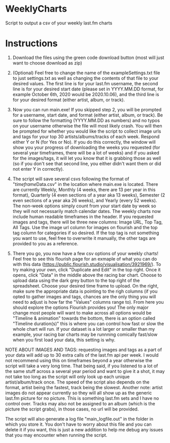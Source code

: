 # WeeklyCharts
 Script to output a csv of your weekly last.fm charts

# Instructions
 1. Download the files using the green code download button (most will just want to choose download as zip)
 
 2. (Optional) Feel free to change the name of the exampleSettings.txt file to just settings.txt as well as changing the contents of that file to your desired values.  The first line is for your last.fm username, the second line is for your desired start date (please set in YYYY.MM.DD format, for example October 6th, 2020 would be 2020.10.06), and the third line is for your desired format (either artist, album, or track).
 
 3. Now you can run main.exe! If you skipped step 2, you will be prompted for a username, start date, and format (either artist, album, or track).  Be sure to follow the formatting (YYYY.MM.DD as numbers) and no typos on your username otherwise the file will most likely crash.  You will then be prompted for whether you would like the script to collect image urls and tags for your top 30 artists/albums/tracks of each week.  Respond either Y or N (for Yes or No).  If you do this correctly, the window will show you your progress of downloading the weeks you requested (for several year timeframes, there will be a lot of weeks) and if you asked for the images/tags, it will let you know that it is grabbing those as well (so if you don't see that second line, you either didn't want them or did not enter Y in correctly).

4. The script will save several csvs following the format of "*timeframe*Data.csv" in the location where main.exe is located.  There are currently Weekly, Monthly (4 weeks, there are 13 per year in this format), Quarterly (4 even sections of a year aka 13 weeks), Semester (2 even sections of a year aka 26 weeks), and Yearly (every 52 weeks).  The non-week options simply count from your start date by week so they will not necessarily match calendar dates.  The weekly charts now include human readable timeframes in the header.  If you requested images and tags, there will be three new columns: Image URL, Top Tag, All Tags.  Use the image url column for images on flourish and the top tag column for categories if so desired.  If the top tag is not something you want to use, feel free to overwrite it manually, the other tags are provided to you as a reference.
 
 5. There you go, you now have a few csv options of your weekly charts! Feel free to see this flourish page for an exmaple of what you can do with this data (https://public.flourish.studio/visualisation/3921969/). To try making your own, click "Duplicate and Edit" in the top right.  Once it opens, click "Data" in the middle above the racing bar chart.  Choose to upload data using the dark grey button to the top right of the spreadsheet.  Choose your desired time frame to upload. On the right, make sure the appropriate data is pointing to the righ columns (if you opted to gather images and tags, chances are the only thing you will need to adjust is how far the "Values" columns range to). From here you should explore the options Flourish provides you! The only major change most people will want to make across all options would be "Timeline & animation" towards the bottom, there is an option called "Timeline duration(s)" this is where you can control how fast or slow the whole chart will run.  If your dataset is a lot larger or smaller than my example, your racing bar charts may be runnning comically fast/slow when you first load your data, this setting is why.

NOTE ABOUT IMAGES AND TAGS: requesting images and tags as a part of your data will add up to 30 extra calls of the last.fm api per week.  I would not recommend using this on timeframes beyond a year otherwise the script will take a very long time.  That being said, if you listened to a lot of the same stuff across a several year period and want to give it a shot, it may not take too long as the script will only look up each unique artist/album/track once.  The speed of the script also depends on the format, artist being the fastest, track being the slowest.  Another note: artist images do not appear currently so they will all show up as the generic last.fm picture for no picture.  This is something last.fm sets and I have no control over.  Tracks may also not be assigned to an album (which is the picture the script grabs), in those cases, no url will be provided.

The script will also generate a log file "main_logfile.out" in the folder in which you store it.  You don't have to worry about this file and you can delete it if you want, this is just a new addition to help me debug any issues that you may encounter when running the script.
